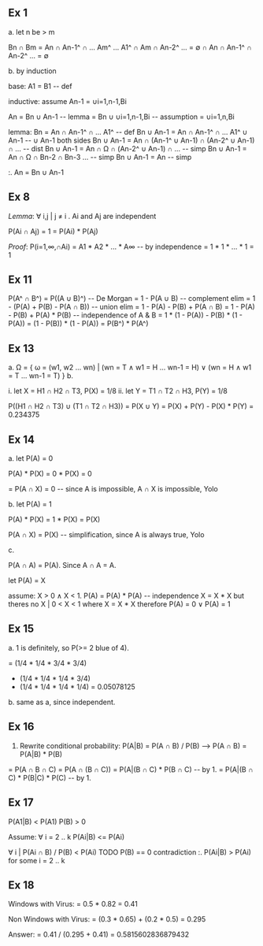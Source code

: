 
Ex 1
----

a. let n be > m

   Bn ∩ Bm
 = An ∩ An-1^ ∩ ... Am^ ... A1^ ∩ Am ∩ An-2^ ...
 = ∅ ∩ An ∩ An-1^ ∩ An-2^ ...
 = ∅

b. by induction

base:
    A1 = B1 -- def

inductive:
    assume An-1 = ∪i=1,n-1,Bi

   An
 = Bn ∪ An-1 -- lemma
 = Bn ∪ ∪i=1,n-1,Bi -- assumption
 = ∪i=1,n,Bi

lemma:
  Bn = An ∩ An-1^ ∩ ... A1^ -- def
  Bn ∪ An-1 = An ∩ An-1^ ∩ ... A1^ ∪ An-1 -- ∪ An-1 both sides
  Bn ∪ An-1 = An ∩ (An-1^ ∪ An-1) ∩ (An-2^ ∪ An-1) ∩ ... -- dist
  Bn ∪ An-1 = An ∩ Ω ∩ (An-2^ ∪ An-1) ∩ ... -- simp
  Bn ∪ An-1 = An ∩ Ω ∩ Bn-2 ∩ Bn-3 ... -- simp
  Bn ∪ An-1 = An -- simp
 
 :. An = Bn ∪ An-1

Ex 8
----

*Lemma*: ∀ i,j | j ≠ i . Ai and Aj are independent

   P(Ai ∩ Aj)
 = 1
 = P(Ai) * P(Aj)


*Proof*:
   P(i=1,∞,∩Ai)
 = A1 * A2 * ... * A∞ -- by independence
 = 1 * 1 * ... * 1
 = 1


Ex 11
-----

   P(A^ ∩ B^)
 = P((A ∪ B)^) -- De Morgan
 = 1 - P(A ∪ B) -- complement elim
 = 1 - (P(A) + P(B) - P(A ∩ B)) -- union elim
 = 1 - P(A) - P(B) + P(A ∩ B)
 = 1 - P(A) - P(B) + P(A) * P(B) -- independence of A & B
 = 1 * (1 - P(A)) - P(B) * (1 - P(A))
 = (1 - P(B)) * (1 - P(A))
 = P(B^) * P(A^)

Ex 13
-----

a. Ω = { ω = (w1, w2 ... wn) | (wn = T ∧ w1 = H ... wn-1 = H) ∨ (wn = H ∧ w1 = T ... wn-1 = T) }
b.

i. let X = H1 ∩ H2 ∩ T3, P(X) = 1/8
ii. let Y = T1 ∩ T2 ∩ H3, P(Y) = 1/8

   P((H1 ∩ H2 ∩ T3) ∪ (T1 ∩ T2 ∩ H3))
 = P(X ∪ Y)
 = P(X) + P(Y) - P(X) * P(Y)
 = 0.234375

Ex 14
-----

a. let P(A) = 0

   P(A) * P(X)
 = 0 * P(X)
 = 0

 = P(A ∩ X)
 = 0 -- since A is impossible, A ∩ X is impossible, Yolo

b. let P(A) = 1

   P(A) * P(X)
 = 1 * P(X)
 = P(X)

   P(A ∩ X)
 = P(X) -- simplification, since A is always true, Yolo

c.

P(A ∩ A) = P(A). Since A ∩ A = A.

let P(A) = X

assume:
  X > 0 ∧ X < 1.
P(A) = P(A) * P(A) -- independence
X = X * X
but theres no X | 0 < X < 1 where X = X * X
therefore P(A) = 0 ∨ P(A) = 1


Ex 15
-----

a.
1 is definitely, so P(>= 2 blue of 4).

=  (1/4 * 1/4 * 3/4 * 3/4)
 + (1/4 * 1/4 * 1/4 * 3/4)
 + (1/4 * 1/4 * 1/4 * 1/4)
= 0.05078125

b. same as a, since independent.


Ex 16
-----

1. Rewrite conditional probability:
    P(A|B) = P(A ∩ B) / P(B)
--> P(A ∩ B) = P(A|B) * P(B)

 = P(A ∩ B ∩ C)
 = P(A ∩ (B ∩ C))
 = P(A|(B ∩ C) * P(B ∩ C) -- by 1.
 = P(A|(B ∩ C) * P(B|C) * P(C) -- by 1.

Ex 17
-----

P(A1|B) < P(A1)
P(B) > 0

Assume:
  ∀ i = 2 .. k P(Ai|B) <= P(Ai)

  ∀ i | P(Ai ∩ B) / P(B) < P(Ai)
  TODO
  P(B) == 0
contradiction
  :. P(Ai|B) > P(Ai) for some i = 2 .. k

Ex 18
-----

Windows with Virus:
 = 0.5 * 0.82
 = 0.41

Non Windows with Virus:
 = (0.3 * 0.65) + (0.2 * 0.5)
 = 0.295

Answer:
 = 0.41 / (0.295 + 0.41)
 = 0.5815602836879432











